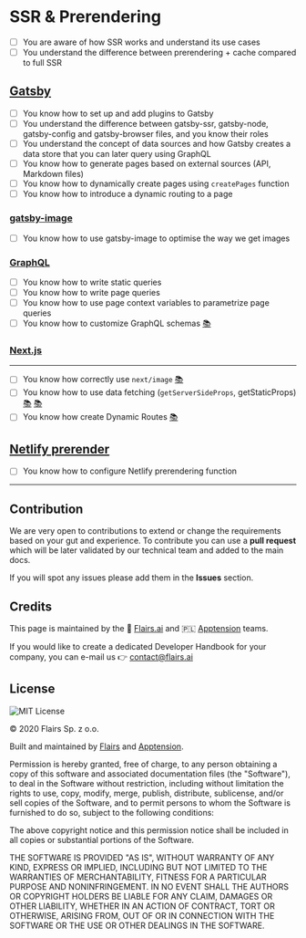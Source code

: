 SSR & Prerendering
==================

*   [ ] You are aware of how SSR works and understand its use cases
*   [ ] You understand the difference between prerendering + cache compared to full SSR

[Gatsby](/Technical%20Stack/Frontend%20Developer/SSR%20&%20Prerendering.md#gatsby)
----------------------------------------------------------------------------------

*   [ ] You know how to set up and add plugins to Gatsby
*   [ ] You understand the difference between gatsby-ssr, gatsby-node, gatsby-config and gatsby-browser files, and you know their roles
*   [ ] You understand the concept of data sources and how Gatsby creates a data store that you can later query using GraphQL
*   [ ] You know how to generate pages based on external sources (API, Markdown files)
*   [ ] You know how to dynamically create pages using <code>createPages</code> function
*   [ ] You know how to introduce a dynamic routing to a page

### [gatsby-image](/Technical%20Stack/Frontend%20Developer/SSR%20&%20Prerendering.md#gatsby-image)

*   [ ] You know how to use gatsby-image to optimise the way we get images

### [GraphQL](/Technical%20Stack/Frontend%20Developer/SSR%20&%20Prerendering.md#graph-ql)

*   [ ] You know how to write static queries
*   [ ] You know how to write page queries
*   [ ] You know how to use page context variables to parametrize page queries
*   [ ] You know how to customize GraphQL schemas [:books:](https://www.gatsbyjs.org/docs/schema-customization/)

### [Next.js](/Technical%20Stack/Frontend%20Developer/SSR%20&%20Prerendering.md#next-js)
-------

*   [ ]  You know how correctly use <code>next/image</code> [:books:](https://nextjs.org/docs/api-reference/next/image/)
*   [ ]  You know how to use data fetching (<code>getServerSideProps</code>, getStaticProps) [:books:](https://nextjs.org/docs/basic-features/data-fetching/get-server-side-props/) [:books:](https://nextjs.org/docs/basic-features/data-fetching/get-static-props/)
*   [ ]  You know how create Dynamic Routes [:books:](https://nextjs.org/docs/routing/dynamic-routes/) 

[Netlify prerender](/Technical%20Stack/Frontend%20Developer/SSR%20&%20Prerendering.md#netlify-prerender)
--------------------------------------------------------------------------------------------------------

*   [ ] You know how to configure Netlify prerendering function

* * *

Contribution
------------

We are very open to contributions to extend or change the requirements based on your gut and experience. To contribute you can use a **pull request** which will be later validated by our technical team and added to the main docs.

If you will spot any issues please add them in the **Issues** section.

Credits
-------

This page is maintained by the 🔹 [Flairs.ai](http://Flairs.ai) and 🇵🇱 [Apptension](https://apptension.com) teams.

If you would like to create a dedicated Developer Handbook for your company, you can e-mail us 👉 [contact@flairs.ai](mailto:contact@flairs.ai)

License
-------

![MIT License](https://img.shields.io/badge/License-MIT-blue.svg)

© 2020 Flairs Sp. z o.o.

Built and maintained by [Flairs](https://www.flairs.ai) and [Apptension](https://apptension.com).

Permission is hereby granted, free of charge, to any person obtaining a copy of this software and associated documentation files (the "Software"), to deal in the Software without restriction, including without limitation the rights to use, copy, modify, merge, publish, distribute, sublicense, and/or sell copies of the Software, and to permit persons to whom the Software is furnished to do so, subject to the following conditions:

The above copyright notice and this permission notice shall be included in all copies or substantial portions of the Software.

THE SOFTWARE IS PROVIDED "AS IS", WITHOUT WARRANTY OF ANY KIND, EXPRESS OR IMPLIED, INCLUDING BUT NOT LIMITED TO THE WARRANTIES OF MERCHANTABILITY, FITNESS FOR A PARTICULAR PURPOSE AND NONINFRINGEMENT. IN NO EVENT SHALL THE AUTHORS OR COPYRIGHT HOLDERS BE LIABLE FOR ANY CLAIM, DAMAGES OR OTHER LIABILITY, WHETHER IN AN ACTION OF CONTRACT, TORT OR OTHERWISE, ARISING FROM, OUT OF OR IN CONNECTION WITH THE SOFTWARE OR THE USE OR OTHER DEALINGS IN THE SOFTWARE.
